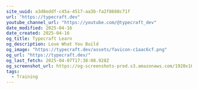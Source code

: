 ```yaml
---
site_uuid: a3d8eddf-c45a-4517-aa3b-fa2f8688c71f
url: "https://typecraft.dev"
youtube_channel_url: "https://youtube.com/@typecraft_dev"
date_modified: 2025-04-16
date_created: 2025-04-16
og_title: Typecraft Learn
og_description: Love What You Build
og_image: "https://typecraft.dev/assets/favicon-c1aac6cf.png"
og_url: "https://typecraft.dev/"
og_last_fetch: 2025-04-07T17:38:08.928Z
og_screenshot_url: https://og-screenshots-prod.s3.amazonaws.com/1920x1080/80/false/a2309e8d78d9b01a37a1e81aa98b0aafaa50f266283be894f9ff425b2c99a817.jpeg
tags:
  - Training
---
```



